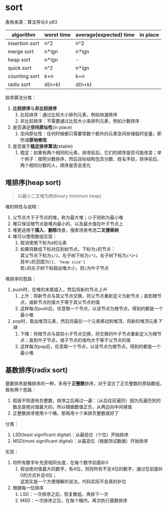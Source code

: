 # sort

表格来源：算法导论4 p83

| algorithm      | worst time | average(expected) time | in place |
|----------------|------------|------------------------|----------|
| insertion sort | n^2        | n^2                    |          |
| merge sort     | n*lgn      | n*lgn                  |          |
| heap sort      | n*lgn      | -                      |          |
| quick sort     | n^2        | n*lgn                  |          |
| counting sort  | k+n        | k+n                    |          |
| radix sort     | d(n+k)     | d(n+k)                 |          |

排序算法分类：

1. **比较排序**与**非比较排序**
    1. 比较排序：通过比较大小排列元素，例如快速排序
    2. 非比较排序：不需要通过比较大小来排列元素，例如计数排序
2. 是否满足**空间原址性**(in place)
    1. 空间原址性：任何时候都只需要常数个额外的元素空间存储临时变量，即所谓**原地修改**
3. 是否属于**稳定排序算法**(stable)
    1. 稳定：如果有两个相同的元素，排序前后，它们的顺序是否可能改变；举个例子：按照分数排序，然后目标结构包含分数、姓名字段，排序前后，两个相同分数的人，顺序是否会变化

## 堆排序(heap sort)

> 以最小二叉堆为例(binary minimum heap)

堆的特性与说明：

1. 父节点大于子节点的堆，称为最大堆；小于则称为最小堆
2. 堆只保证根节点是堆内最小的、以及最大值在叶子节点上
3. 堆更适用于**插入**、**删除**场景，搜索场景考虑**二叉搜索树**
4. 堆可以使用数组实现：
    1. 取消使用下标为`0`的元素
    2. 如果将数组下标对应到树节点，下标为`i`的节点：  
       其父节点下标为`i/2`，左子树下标为`i*2`，右子树下标为`i*2+1`  
       其中`i`的范围为`[1, 'heap size']`  
       若`i`的左子树下标超出堆大小，则`i`为叶子节点

堆排序的思路：

1. push时，在堆的末尾插入，然后将新的节点*上升*
    1. 上升：将新节点与其父节点交换，将父节点重新定义为新节点；直到根节点，或新节点的值大于等于其父节点的值
    2. 这样每次push后，任意取一个节点，以该节点为根节点，得到的都是一个最小堆
2. pop时，取出堆顶元素，然后将最后一个元素移动到堆顶，将新的堆顶元素*下降*
    1. 下降：将根节点与其较小子节点交换，将交换的叶子节点重新定义为根节点；直到叶子节点，或子节点的值均大于等于父节点的值
    2. 这样每次pop后，任意取一个节点，以该节点为根节点，得到的都是一个最小堆

## 基数排序(radix sort)

基数排序是桶排序的一种，多用于**正整数**排序，对于混合了正负整数的原始数组，我有两个思路：

1. 假装不知道有负整数，排序之后再过一遍：（从后往前遍历）因为先遍历到的数总是绝对值最大的，所以根据数值正负，从两边向中间填值
2. 正整数排序使用十个桶，那再用十个来排负整数就好了

分类：

1. LSD(least significant digital)：从最低位（个位）开始排序
2. MSD(most significant digital)：从最高位（根据测试数据）开始排序

实现：

1. 将所有数字补充至相同长度，在每个数字前面补0
    1. 假设绝对值最大的数字，有4位，则将所有不足4位的数字，通过在前面补0的方式补足4位；  
       这其实是一个方便理解的说法，代码实际不会真的补位
2. 根据每一位排序
    1. LSD：一次排序之后，恢复数组，再排下一次
    2. MSD：一次排序之后，在每个桶内，再次执行基数排序
